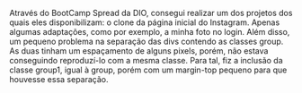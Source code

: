 Através do BootCamp Spread da DIO, consegui realizar um dos projetos dos quais eles disponibilizam: o clone da página inicial do Instagram. Apenas algumas adaptações, como por exemplo, a minha foto no login. Além disso, um pequeno problema na separação das divs contendo as classes group. As duas tinham um espaçamento de alguns pixels, porém, não estava conseguindo reproduzí-lo com a mesma classe. Para tal, fiz a inclusão da classe group1, igual à group, porém com um margin-top pequeno para que houvesse essa separação.
